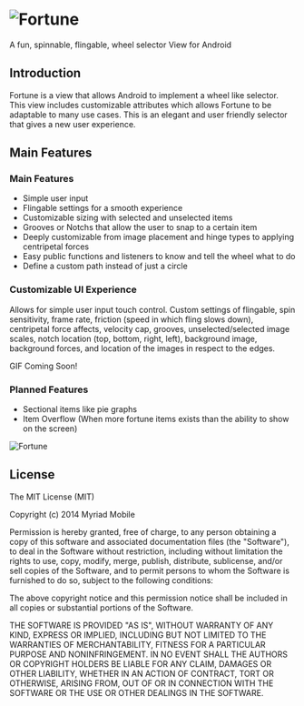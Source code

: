 ![Fortune](https://github.com/myriadmobile/fortune/raw/master/res/fortune_banner.png)
=======

A fun, spinnable, flingable, wheel selector View for Android

Introduction
-------------

Fortune is a view that allows Android to implement a wheel like selector.  This view includes
customizable attributes which allows Fortune to be adaptable to many use cases.
This is an elegant and user friendly selector that gives a new user experience.

Main Features
---------

### Main Features

+ Simple user input
+ Flingable settings for a smooth experience
+ Customizable sizing with selected and unselected items
+ Grooves or Notchs that allow the user to snap to a certain item
+ Deeply customizable from image placement and hinge types to applying centripetal forces
+ Easy public functions and listeners to know and tell the wheel what to do
+ Define a custom path instead of just a circle

### Customizable UI Experience

Allows for simple user input touch control.  Custom settings of flingable,
spin sensitivity, frame rate, friction (speed in which fling slows down), centripetal force affects, velocity cap,
grooves, unselected/selected image scales, notch location (top, bottom, right, left), background image, background forces,
and location of the images in respect to the edges.

GIF Coming Soon!

### Planned Features

+ Sectional items like pie graphs
+ Item Overflow (When more fortune items exists than the ability to show on the screen)

![Fortune](https://github.com/myriadmobile/fortune/raw/master/res/fortune.png)

License
-------

The MIT License (MIT)

Copyright (c) 2014 Myriad Mobile

Permission is hereby granted, free of charge, to any person obtaining a copy
of this software and associated documentation files (the "Software"), to deal
in the Software without restriction, including without limitation the rights
to use, copy, modify, merge, publish, distribute, sublicense, and/or sell
copies of the Software, and to permit persons to whom the Software is
furnished to do so, subject to the following conditions:

The above copyright notice and this permission notice shall be included in all
copies or substantial portions of the Software.

THE SOFTWARE IS PROVIDED "AS IS", WITHOUT WARRANTY OF ANY KIND, EXPRESS OR
IMPLIED, INCLUDING BUT NOT LIMITED TO THE WARRANTIES OF MERCHANTABILITY,
FITNESS FOR A PARTICULAR PURPOSE AND NONINFRINGEMENT. IN NO EVENT SHALL THE
AUTHORS OR COPYRIGHT HOLDERS BE LIABLE FOR ANY CLAIM, DAMAGES OR OTHER
LIABILITY, WHETHER IN AN ACTION OF CONTRACT, TORT OR OTHERWISE, ARISING FROM,
OUT OF OR IN CONNECTION WITH THE SOFTWARE OR THE USE OR OTHER DEALINGS IN THE
SOFTWARE.
